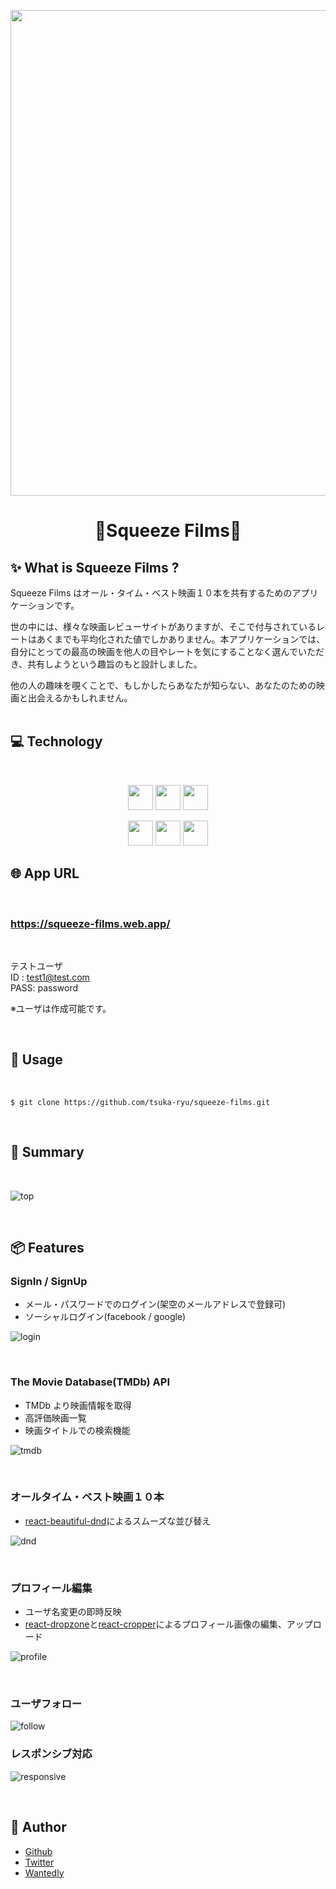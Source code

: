 <p align="center">
<img width="777" alt="" src="https://user-images.githubusercontent.com/69495387/120637042-5fc20500-c4a9-11eb-8d73-8535ef9a2bed.png">
</p>

<h1 align="center">🍊Squeeze Films🎥</h1>

## ✨ What is Squeeze Films ?

Squeeze Films はオール・タイム・ベスト映画１０本を共有するためのアプリケーションです。

世の中には、様々な映画レビューサイトがありますが、そこで付与されているレートはあくまでも平均化された値でしかありません。本アプリケーションでは、自分にとっての最高の映画を他人の目やレートを気にすることなく選んでいただき、共有しようという趣旨のもと設計しました。

他の人の趣味を覗くことで、もしかしたらあなたが知らない、あなたのための映画と出会えるかもしれません。  
<br>

## 💻 Technology

<br>
<div align="center">

<a href="https://ja.reactjs.org/"><img src="https://user-images.githubusercontent.com/69495387/120633076-b11bc580-c4a4-11eb-925e-3bb3d91ec90a.png" height="40px;" /></a>
<a href="https://redux.js.org/"><img src="https://user-images.githubusercontent.com/69495387/120635057-f93be780-c4a6-11eb-8beb-38ef5c8a44f5.png" height="40px;" /></a>
<a href="https://firebase.google.com/"><img src="https://user-images.githubusercontent.com/69495387/120632962-8a5d8f00-c4a4-11eb-96e5-805c87a5ea41.png" height="40px;" /></a>

<a href="https://material-ui.com/"><img src="https://user-images.githubusercontent.com/69495387/120633470-24253c00-c4a5-11eb-97dc-dae6552929da.png" height="40px;" /></a>
<a href="https://www.themoviedb.org/"><img src="https://user-images.githubusercontent.com/69495387/120638279-e4f9e980-c4aa-11eb-9eed-4d9188797300.png" height="40px;" /></a>
<a href="https://www.adobe.com/"><img src="https://user-images.githubusercontent.com/69495387/120639665-90576e00-c4ac-11eb-8491-6f31987bb905.png" height="40px;" /></a>

</div>

## 🌐 App URL

<br>

### https://squeeze-films.web.app/

<br>

テストユーザ  
ID : test1@test.com  
PASS: password

<p>※ユーザは作成可能です。</p>

<br>

## 💬 Usage

<br>

`$ git clone https://github.com/tsuka-ryu/squeeze-films.git`

<br>

## 🚀 Summary

<br>

![top](https://user-images.githubusercontent.com/69495387/120629050-5e400f00-c4a0-11eb-8065-6fd55a702ad6.gif)

<br>

## 📦 Features

### SignIn / SignUp

- メール・パスワードでのログイン(架空のメールアドレスで登録可)
- ソーシャルログイン(facebook / google)

![login](https://user-images.githubusercontent.com/69495387/120642418-cd712f80-c4af-11eb-8779-10ece179bb22.gif)

<br>

### The Movie Database(TMDb) API

- TMDb より映画情報を取得
- 高評価映画一覧
- 映画タイトルでの検索機能

![tmdb](https://user-images.githubusercontent.com/69495387/120642566-07dacc80-c4b0-11eb-968a-4dc8b3f3a7c7.gif)

<br>

### オールタイム・ベスト映画１０本

- [react-beautiful-dnd](https://github.com/atlassian/react-beautiful-dnd)によるスムーズな並び替え

![dnd](https://user-images.githubusercontent.com/69495387/120642231-99960a00-c4af-11eb-8d07-940f291dd1f9.gif)

<br>

### プロフィール編集

- ユーザ名変更の即時反映
- [react-dropzone](https://react-dropzone.js.org/)と[react-cropper](https://github.com/react-cropper/react-cropper)によるプロフィール画像の編集、アップロード

![profile](https://user-images.githubusercontent.com/69495387/120642615-1628e880-c4b0-11eb-8172-ca11570a7cf1.gif)

<br>

### ユーザフォロー

![follow](https://user-images.githubusercontent.com/69495387/120642298-adda0700-c4af-11eb-9ab3-b28c63c4b876.gif)

### レスポンシブ対応

![responsive](https://user-images.githubusercontent.com/69495387/120642788-4a040e00-c4b0-11eb-954f-088176512fad.gif)

<br>

## 💁 Author

- [Github](https://github.com/tsuka-ryu)
- [Twitter](https://twitter.com/tsuka_ryu)
- [Wantedly](https://www.wantedly.com/id/otsuka_ryutaro)
